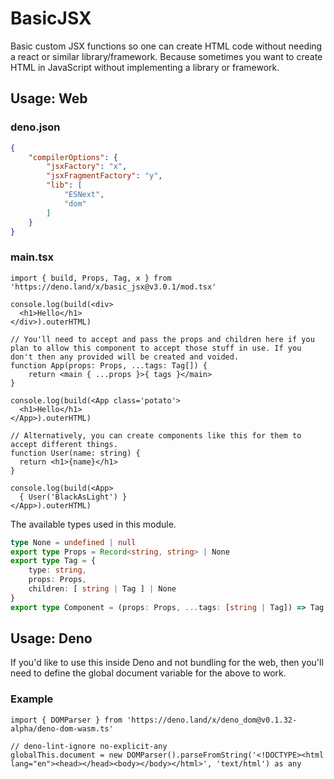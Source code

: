 # BasicJSX

Basic custom JSX functions so one can create HTML code without needing a react or similar library/framework. Because sometimes you want to create HTML in JavaScript without implementing a library or framework.

## Usage: Web

### deno.json

```json
{
	"compilerOptions": {
		"jsxFactory": "x",
		"jsxFragmentFactory": "y",
		"lib": [
			"ESNext",
			"dom"
		]
	}
}
```

### main.tsx

```tsx
import { build, Props, Tag, x } from 'https://deno.land/x/basic_jsx@v3.0.1/mod.tsx'

console.log(build(<div>
  <h1>Hello</h1>
</div>).outerHTML)

// You'll need to accept and pass the props and children here if you plan to allow this component to accept those stuff in use. If you don't then any provided will be created and voided.
function App(props: Props, ...tags: Tag[]) {
	return <main { ...props }>{ tags }</main>
}

console.log(build(<App class='potato'>
  <h1>Hello</h1>
</App>).outerHTML)

// Alternatively, you can create components like this for them to accept different things.
function User(name: string) {
  return <h1>{name}</h1>
}

console.log(build(<App>
  { User('BlackAsLight') }
</App>).outerHTML)
```

The available types used in this module.
```ts
type None = undefined | null
export type Props = Record<string, string> | None
export type Tag = {
	type: string,
	props: Props,
	children: [ string | Tag ] | None
}
export type Component = (props: Props, ...tags: [string | Tag]) => Tag
```

## Usage: Deno

If you'd like to use this inside Deno and not bundling for the web, then you'll need to define the global document variable for the above to work.

### Example

```tsx
import { DOMParser } from 'https://deno.land/x/deno_dom@v0.1.32-alpha/deno-dom-wasm.ts'

// deno-lint-ignore no-explicit-any
globalThis.document = new DOMParser().parseFromString('<!DOCTYPE><html lang="en"><head></head><body></body></html>', 'text/html') as any
```
